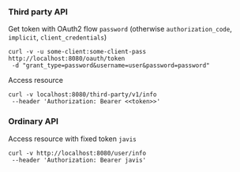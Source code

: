 ### Third party API
Get token with OAuth2 flow `password` (otherwise `authorization_code`, `implicit`, `client_credentials`)
```shell
curl -v -u some-client:some-client-pass http://localhost:8080/oauth/token
 -d "grant_type=password&username=user&password=password"
```
Access resource
```shell
curl -v localhost:8080/third-party/v1/info
 --header 'Authorization: Bearer <<token>>'
```

### Ordinary API
Access resource with fixed token `javis`
```shell
curl -v http://localhost:8080/user/info
 --header 'Authorization: Bearer javis'
```
